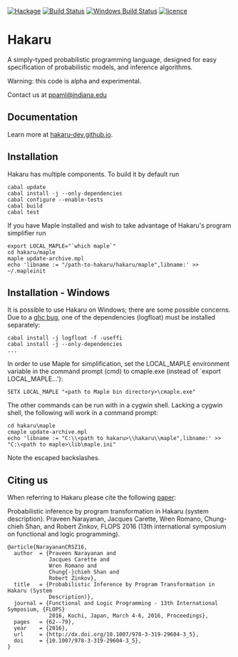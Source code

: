 [![Hackage](https://img.shields.io/hackage/v/hakaru.svg)](https://hackage.haskell.org/package/hakaru)
[![Build Status](https://travis-ci.org/hakaru-dev/hakaru.svg?branch=master)](https://travis-ci.org/hakaru-dev/hakaru)
[![Windows Build Status](https://ci.appveyor.com/api/projects/status/3dbdr2hjfk40x697?svg=true)](https://ci.appveyor.com/project/zaxtax/hakaru)
[![licence](http://img.shields.io/badge/licence-BSD-blue.svg?style=flat)](https://github.com/hakaru-dev/hakaru/blob/master/LICENSE)

Hakaru
======

A simply-typed probabilistic programming language, designed for easy
specification of probabilistic models, and inference algorithms.

Warning: this code is alpha and experimental.

Contact us at ppaml@indiana.edu

Documentation
-------------
Learn more at [hakaru-dev.github.io](http://hakaru-dev.github.io).

Installation
------------

Hakaru has multiple components. To build it by default run

    cabal update
    cabal install -j --only-dependencies
    cabal configure --enable-tests
    cabal build
    cabal test

If you have Maple installed and wish to take advantage
of Hakaru's program simplifier run

    export LOCAL_MAPLE="`which maple`"
    cd hakaru/maple
    maple update-archive.mpl
    echo 'libname := "/path-to-hakaru/hakaru/maple",libname:' >> ~/.mapleinit

Installation - Windows
------------

It is possible to use Hakaru on Windows; there are some possible concerns. Due to a
[ghc bug](https://ghc.haskell.org/trac/ghc/ticket/3242), one of the dependencies
(logfloat) must be installed separately:
  
    cabal install -j logfloat -f -useffi
    cabal install -j --only-dependencies
    ...

In order to use Maple for simplification, set the LOCAL_MAPLE environment
variable in the command prompt (cmd) to cmaple.exe (instead of `export LOCAL_MAPLE...'):

    SETX LOCAL_MAPLE "<path to Maple bin directory>\cmaple.exe"

The other commands can be run with in a cygwin shell. Lacking a cygwin shell,
the following will work in a command prompt: 

    cd hakaru\maple 
    cmaple update-archive.mpl
    echo 'libname := "C:\\<path to hakaru>\\hakaru\\maple",libname:' >> "C:\<path to maple>\lib\maple.ini"

Note the escaped backslashes.

Citing us
---------
When referring to Hakaru please cite the following [paper](http://homes.soic.indiana.edu/ccshan/rational/system.pdf):

Probabilistic inference by program transformation in Hakaru (system description).
Praveen Narayanan, Jacques Carette, Wren Romano, Chung-chieh Shan, and Robert Zinkov,
FLOPS 2016 (13th international symposium on functional and logic programming).

	@article{NarayananCRSZ16,
	  author  = {Praveen Narayanan and
			     Jacques Carette and
			     Wren Romano and
			     Chung{-}chieh Shan and
			     Robert Zinkov},
	  title   = {Probabilistic Inference by Program Transformation in Hakaru (System
			     Description)},
	  journal = {Functional and Logic Programming - 13th International Symposium, {FLOPS}
			     2016, Kochi, Japan, March 4-6, 2016, Proceedings},
	  pages   = {62--79},
	  year    = {2016},
	  url     = {http://dx.doi.org/10.1007/978-3-319-29604-3_5},
	  doi     = {10.1007/978-3-319-29604-3_5},
    }


